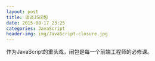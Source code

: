 ```yaml
---
layout: post
title: 谈谈JS闭包
date: 2015-08-17 23:25
categories: JavaScript
header-img: img/JavaScript-closure.jpg
---
```


作为JavaScript的重头戏，闭包是每一个前端工程师的必修课。
